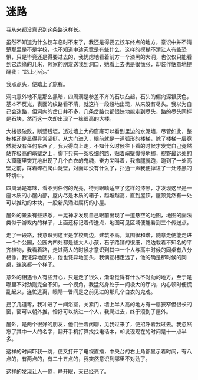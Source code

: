 # 迷路

我从来都没意识到这条路这样长。

虽然不知道为什么校车临时不来了，我还是得要去校车终点的地方，意识中并不清楚那里是不是学校，也不知道中途究竟是有些什么，这样的模糊不清让人有些恐惧，只是毕竟还是得要过去的，我忧虑地看着前方一个漆黑的大洞，也仅仅只能看到它边缘的几米，邻家的朋友送我到洞口，她看上去也是很慌张，却装作惬意地提醒我：“路上小心。”

我点点头，便踏上了旅程。

洞内意外地不是那么黑暗，四周满是参差不齐的石块凸起，石头的偏向深银灰色，基本不反光，表面的纹路看不清，就这样一段段地出现，从来没有尽头。我以为自己会迷路，但洞内的岔口并不多，几条岔路也都很快地能走到尽头，路的尽头同样是石块，然而这一次却出现了一栋很高的大楼。

大楼很破败，断壁残垣，透过墙上大的窟窿可以看到里边的水泥墙，尽管如此，整栋楼还是显得异常坚挺。从大门进入，眼前就是一道弧形的楼梯，除了楼梯一层竟然就没有任何东西了，我只得向上走，不知什么时候往下看的时候才发觉自己竟然站在极高的峭壁之上，脚下只有一条极细的路，贴着峭壁慢慢地挪，视野最远处的大窟窿里突兀地出现了几个白衣的鬼魂，奋力尖叫着，我撒腿就跑，跑到了一处高壁之前，踩着碎石爬山陡壁，对面却没有什么了，扑通一声我便掉进了一处漆黑的环境中。

四周满是霉味，看不到任何的光亮，待到眼睛适应了这样的漆黑，才发现这里是一座木质的小屋内部，屋内尽是木质的箱子，越堆越高，直到屋顶，屋顶竟然有一处可以推动的木块，一股新风涌进腐朽的小屋。

屋外的景象有些熟悉，一晃神才发现自己眼前出现了一道悬空的地图，地图的画法类似于游戏内的样子，上面还标记着传送点，地图可见区域便能看到三个传送点。

走了一段路，我意识到这里是学校周边，建筑不高，氛围很和谐，随意走便能走进一个个公园，公园内四处都是些大人小孩，石子路铺的很细，路边栽着不知名的平齐植物，我看着路，走过两人的时候才意识到其中一个人与高中时候的同桌有八分相像，我诧异地回头，他也诧异地回头，我俩互相走远了，他的确是那时候的同桌，连笑都一个样子。

意外的相遇令人有些开心，只是走了很久，渐渐觉得有什么不对劲的地方，至于是哪里不对劲则完全不知，一个拐角，我猛然身处于一间极大的厅内，内心顿时便慌乱起来，连忙逃离，眼睛一瞥间是之前见过的那几个白衣的鬼魂。

拐了几道弯，我冲进了一间浴室，关紧门，墙上半人高的地方有一扇狭窄但很长的窗，窗可以朝外推，恰好可以挤进一个人，我爬进去，终于滚到了屋外。

屋外，是两个很好的朋友，他们坐着闲聊，见我过来了，便招呼着我过去。我忽然忘了其中一人的名字，翻开手机打算找找电话本，却发现现在的时间是十一点半多。

这样的时间吓我一跳，便又打开了电视直播，中央台的右上角都显示着时间，有八点的，有两点的，有二十五点的，我突然意识到哪里不对劲了。

这样的发现让人一惊，睁开眼，天已经亮了。
